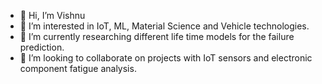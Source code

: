 - 👋 Hi, I’m Vishnu
- 👀 I’m interested in IoT, ML, Material Science and Vehicle technologies. 
- 🌱 I’m currently researching different life time models for the failure prediction.
- 💞️ I’m looking to collaborate on projects with IoT sensors and electronic component fatigue analysis.

<!---
Vishnupradeep95/Vishnupradeep95 is a ✨ special ✨ repository because its `README.md` (this file) appears on your GitHub profile.
You can click the Preview link to take a look at your changes.
--->
